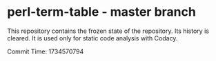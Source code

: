 # perl-term-table - master branch

This repository contains the frozen state of the repository.
Its history is cleared. It is used only for static code
analysis with Codacy.

Commit Time: 1734570794